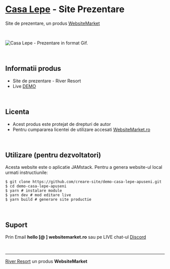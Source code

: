 ﻿# [Casa Lepe](https://websitemarket.ro/creare-site/pensiuni/casa-lepe-apuseni/) - Site Prezentare

Site de prezentare, un produs [WebsiteMarket](https://websitemarket.ro)

<br />

![Casa Lepe - Prezentare in format Gif.](https://raw.githubusercontent.com/creare-site/static/master/produse/casa-lepe-apuseni-intro.gif)

<br />

## Informatii produs

- Site de prezentare - River Resort
- Live [DEMO](https://casa-lepe-apuseni.websitemarket.ro)
 
<br />

## Licenta

- Acest produs este protejat de drepturi de autor
- Pentru cumpararea licentei de utilizare accesati [WebsiteMarket.ro](https://websitemarket.ro)

<br />

## Utilizare (pentru dezvoltatori)

Acesta website este o aplicatie JAMstack. Pentru a genera website-ul local urmati instructiunile:

```
$ git clone https://github.com/creare-site/demo-casa-lepe-apuseni.git
$ cd demo-casa-lepe-apuseni
$ yarn # instalare module
$ yarn dev # mod editare live
$ yarn build # generare site productie
```

<br />

## Suport

Prin Email **hello [@ ] websitemarket.ro** sau pe LIVE chat-ul [Discord](https://discord.gg/MFRQmAk)

<br />

---
[River Resort](https://websitemarket.ro/creare-site/pensiuni/casa-lepe-apuseni/) un produs **WebsiteMarket**
